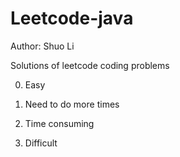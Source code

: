 Leetcode-java
=============
Author: Shuo Li

Solutions of leetcode coding problems

0. Easy

1. Need to do more times

2. Time consuming

3. Difficult
